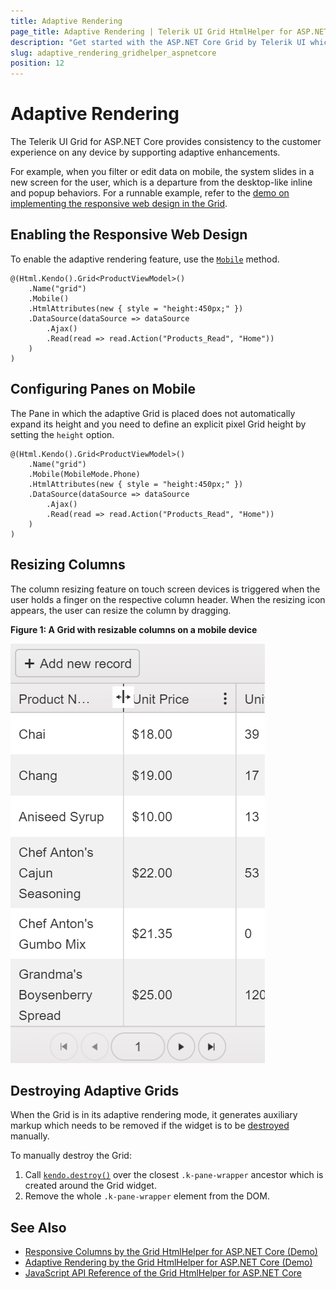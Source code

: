 ```yaml
---
title: Adaptive Rendering
page_title: Adaptive Rendering | Telerik UI Grid HtmlHelper for ASP.NET Core
description: "Get started with the ASP.NET Core Grid by Telerik UI which provides consistency to the customer experience on any device by supporting adaptive rendering."
slug: adaptive_rendering_gridhelper_aspnetcore
position: 12
---
```


# Adaptive Rendering

The Telerik UI Grid for ASP.NET Core provides consistency to the customer experience on any device by supporting adaptive enhancements.

For example, when you filter or edit data on mobile, the system slides in a new screen for the user, which is a departure from the desktop-like inline and popup behaviors. For a runnable example, refer to the [demo on implementing the responsive web design in the Grid](https://demos.telerik.com/aspnet-core/grid/adaptive-rendering).

## Enabling the Responsive Web Design

To enable the adaptive rendering feature, use the [`Mobile`](https://docs.telerik.com/aspnet-core/api/Kendo.Mvc.UI.Fluent/GridBuilder#mobile) method.

    @(Html.Kendo().Grid<ProductViewModel>()
        .Name("grid")
        .Mobile()
        .HtmlAttributes(new { style = "height:450px;" })
        .DataSource(dataSource => dataSource
            .Ajax()
            .Read(read => read.Action("Products_Read", "Home"))
        )
    )

## Configuring Panes on Mobile

The Pane in which the adaptive Grid is placed does not automatically expand its height and you need to define an explicit pixel Grid height by setting the `height` option.

    @(Html.Kendo().Grid<ProductViewModel>()
        .Name("grid")
        .Mobile(MobileMode.Phone)
        .HtmlAttributes(new { style = "height:450px;" })
        .DataSource(dataSource => dataSource
            .Ajax()
            .Read(read => read.Action("Products_Read", "Home"))
        )
    )

## Resizing Columns

The column resizing feature on touch screen devices is triggered when the user holds a finger on the respective column header. When the resizing icon appears, the user can resize the column by dragging.

**Figure 1: A Grid with resizable columns on a mobile device**

![Grid Resizable Columns on Mobile](adaptive-resizing-icon.png)

## Destroying Adaptive Grids

When the Grid is in its adaptive rendering mode, it generates auxiliary markup which needs to be removed if the widget is to be [destroyed](https://docs.telerik.com/kendo-ui/intro/widget-basics/destroy) manually.

To manually destroy the Grid:

1. Call [`kendo.destroy()`](https://docs.telerik.com/kendo-ui/api/javascript/kendo/methods/destroy) over the closest `.k-pane-wrapper` ancestor which is created around the Grid widget.
1. Remove the whole `.k-pane-wrapper` element from the DOM.

## See Also

* [Responsive Columns by the Grid HtmlHelper for ASP.NET Core (Demo)](https://demos.telerik.com/aspnet-core/grid/responsive-columns)
* [Adaptive Rendering by the Grid HtmlHelper for ASP.NET Core (Demo)](https://demos.telerik.com/aspnet-core/grid/adaptive-rendering)
* [JavaScript API Reference of the Grid HtmlHelper for ASP.NET Core](/api/grid)
